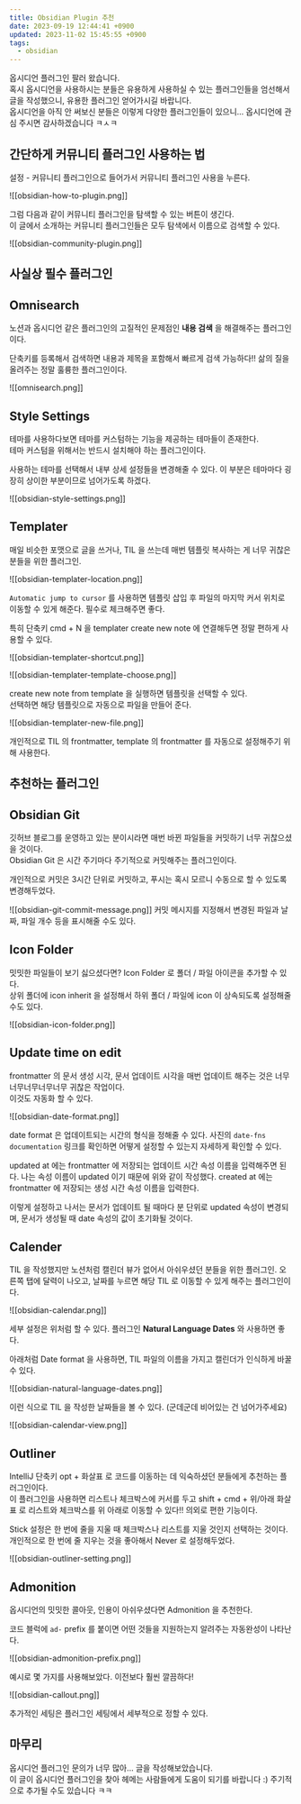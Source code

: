```yaml
---
title: Obsidian Plugin 추천
date: 2023-09-19 12:44:41 +0900
updated: 2023-11-02 15:45:55 +0900
tags:
  - obsidian
---
```


옵시디언 플러그인 팔러 왔습니다.  
혹시 옵시디언을 사용하시는 분들은 유용하게 사용하실 수 있는 플러그인들을 엄선해서 글을 작성했으니, 유용한 플러그인 얻어가시길 바랍니다.  
옵시디언을 아직 안 써보신 분들은 이렇게 다양한 플러그인들이 있으니... 옵시디언에 관심 주시면 감사하겠습니다 ㅋㅅㅋ

## 간단하게 커뮤니티 플러그인 사용하는 법

설정 - 커뮤니티 플러그인으로 들어가서 커뮤니티 플러그인 사용을 누른다.  


![[obsidian-how-to-plugin.png]]

그럼 다음과 같이 커뮤니티 플러그인을 탐색할 수 있는 버튼이 생긴다.  
이 글에서 소개하는 커뮤니티 플러그인들은 모두 탐색에서 이름으로 검색할 수 있다.  


![[obsidian-community-plugin.png]]

## 사실상 필수 플러그인

## Omnisearch

노션과 옵시디언 같은 플러그인의 고질적인 문제점인 **내용 검색** 을 해결해주는 플러그인이다.  

단축키를 등록해서 검색하면 내용과 제목을 포함해서 빠르게 검색 가능하다!! 삶의 질을 올려주는 정말 훌륭한 플러그인이다.

![[omnisearch.png]]

## Style Settings

테마를 사용하다보면 테마를 커스텀하는 기능을 제공하는 테마들이 존재한다.  
테마 커스텀을 위해서는 반드시 설치해야 하는 플러그인이다.  

사용하는 테마를 선택해서 내부 상세 설정들을 변경해줄 수 있다. 이 부분은 테마마다 굉장히 상이한 부분이므로 넘어가도록 하겠다.  

![[obsidian-style-settings.png]]

## Templater

매일 비슷한 포맷으로 글을 쓰거나, TIL 을 쓰는데 매번 템플릿 복사하는 게 너무 귀찮은 분들을 위한 플러그인.

![[obsidian-templater-location.png]]

`Automatic jump to cursor` 를 사용하면 템플릿 삽입 후 파일의 마지막 커서 위치로 이동할 수 있게 해준다. 필수로 체크해주면 좋다.  

특히 단축키 cmd + N 을 templater create new note 에 연결해두면 정말 편하게 사용할 수 있다.  

![[obsidian-templater-shortcut.png]]

![[obsidian-templater-template-choose.png]]

create new note from template 을 실행하면 템플릿을 선택할 수 있다.  
선택하면 해당 템플릿으로 자동으로 파일을 만들어 준다.

![[obsidian-templater-new-file.png]]

개인적으로 TIL 의 frontmatter, template 의 frontmatter 를 자동으로 설정해주기 위해 사용한다.  

## 추천하는 플러그인

## Obsidian Git

깃허브 블로그를 운영하고 있는 분이시라면 매번 바뀐 파일들을 커밋하기 너무 귀찮으셨을 것이다.  
Obsidian Git 은 시간 주기마다 주기적으로 커밋해주는 플러그인이다. 

개인적으로 커밋은 3시간 단위로 커밋하고, 푸시는 혹시 모르니 수동으로 할 수 있도록 변경해두었다.  

![[obsidian-git-commit-message.png]]
커밋 메시지를 지정해서 변경된 파일과 날짜, 파일 개수 등을 표시해줄 수도 있다.

## Icon Folder

밋밋한 파일들이 보기 싫으셨다면? Icon Folder 로 폴더 / 파일 아이콘을 추가할 수 있다.  
상위 폴더에 icon inherit 을 설정해서 하위 폴더 / 파일에 icon 이 상속되도록 설정해줄 수도 있다.  

![[obsidian-icon-folder.png]]

## Update time on edit

frontmatter 의 문서 생성 시각, 문서 업데이트 시각을 매번 업데이트 해주는 것은 너무너무너무너무너무 귀찮은 작업이다.  
이것도 자동화 할 수 있다. 

![[obsidian-date-format.png]]

date format 은 업데이트되는 시간의 형식을 정해줄 수 있다. 사진의 `date-fns documentation` 링크를 확인하면 어떻게 설정할 수 있는지 자세하게 확인할 수 있다.  

updated at 에는 frontmatter 에 저장되는 업데이트 시간 속성 이름을 입력해주면 된다. 나는 속성 이름이 updated 이기 때문에 위와 같이 작성했다.
created at 에는 frontmatter 에 저장되는 생성 시간 속성 이름을 입력한다.  

이렇게 설정하고 나서는 문서가 업데이트 될 때마다 분 단위로 updated 속성이 변경되며, 문서가 생성될 때 date 속성의 값이 초기화될 것이다.  

## Calender

TIL 을 작성했지만 노션처럼 캘린더 뷰가 없어서 아쉬우셨던 분들을 위한 플러그인.
오른쪽 탭에 달력이 나오고, 날짜를 누르면 해당 TIL 로 이동할 수 있게 해주는 플러그인이다.  

![[obsidian-calendar.png]]

세부 설정은 위처럼 할 수 있다. 플러그인 **Natural Language Dates** 와 사용하면 좋다.  

아래처럼 Date format 을 사용하면, TIL 파일의 이름을 가지고 캘린더가 인식하게 바꿀 수 있다.  

![[obsidian-natural-language-dates.png]]

이런 식으로 TIL 을 작성한 날짜들을 볼 수 있다. (군데군데 비어있는 건 넘어가주세요)

![[obsidian-calendar-view.png]]

## Outliner

IntelliJ 단축키 opt + 화살표 로 코드를 이동하는 데 익숙하셨던 분들에게 추천하는 플러그인이다.  
이 플러그인을 사용하면 리스트나 체크박스에 커서를 두고 shift + cmd + 위/아래 화살표 로 리스트와 체크박스를 위 아래로 이동할 수 있다!! 의외로 편한 기능이다.

Stick 설정은 한 번에 줄을 지울 때 체크박스나 리스트를 지울 것인지 선택하는 것이다. 개인적으로 한 번에 줄 지우는 것을 좋아해서 Never 로 설정해두었다.  

![[obsidian-outliner-setting.png]]
## Admonition

옵시디언의 밋밋한 콜아웃, 인용이 아쉬우셨다면 Admonition 을 추천한다.  

코드 블럭에 `ad-` prefix 를 붙이면 어떤 것들을 지원하는지 알려주는 자동완성이 나타난다. 

![[obsidian-admonition-prefix.png]]

예시로 몇 가지를 사용해보았다. 이전보다 훨씬 깔끔하다!

![[obsidian-callout.png]]

추가적인 세팅은 플러그인 세팅에서 세부적으로 정할 수 있다.

## 마무리

옵시디언 플러그인 문의가 너무 많아... 글을 작성해보았습니다.  
이 글이 옵시디언 플러그인을 찾아 헤메는 사람들에게 도움이 되기를 바랍니다 :)
주기적으로 추가될 수도 있습니다 ㅋㅋ